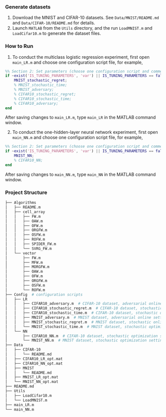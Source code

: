 ### Generate datasets
1. Download the MNIST and CIFAR-10 datasets. See `Data/MNIST/README.md` and `Data/CIFAR-10/README.md` for details.
2. Launch `MATLAB` from the `Utils` directory, and the run `LoadMNIST.m` and `LoadCifar10.m` to generate the dataset files.

### How to Run
1. To conduct the multiclass logistic regression experiment, first open `main_LR.m` and choose one configuration script file, for example,
``` matlab
%% Section 2: Set parameters (choose one configuration script and comment the others, the configuration scripts can be found in the Config/LR/ folder)
if ~exist('IS_TUNING_PARAMETERS', 'var') || IS_TUNING_PARAMETERS == false
    MNIST_stochastic_regret;
    % MNIST_stochastic_time;
    % MNIST_adversary;
    % CIFAR10_stochastic_regret;
    % CIFAR10_stochastic_time;
    % CIFAR10_adversary;
end
```
After saving changes to `main_LR.m`, type `main_LR` in the MATLAB command window.

2. To conduct the one-hidden-layer neural network experiment, first open `main_NN.m` and choose one configuration script file, for example,
``` matlab
%% Section 2: Set parameters (choose one configuration script and comment the others, the configuration scripts can be found in the Config/LR/ folder)
if ~exist('IS_TUNING_PARAMETERS', 'var') || IS_TUNING_PARAMETERS == false
    MNIST_NN;
    % CIFAR10_NN;
end
```
After saving changes to `main_NN.m`, type `main_NN` in the MATLAB command window.

### Project Structure
``` bash
├── Algorithms
│   ├── README.m
│   ├── cell_array
│   │   ├── FW.m
│   │   ├── OAW.m
│   │   ├── OFW.m
│   │   ├── ORGFW.m
│   │   ├── OSFW.m
│   │   ├── ROFW.m
│   │   ├── SPIDER_FW.m
│   │   └── SVRG_FW.m
│   └── vector
│       ├── FW.m
│       ├── MFW.m
│       ├── MORGFW.m
│       ├── OAW.m
│       ├── OFW.m
│       ├── ORGFW.m
│       ├── OSFW.m
│       └── ROFW.m
├── Config  # configuration scripts
│   ├── LR
│   │   ├── CIFAR10_adversary.m  # CIFAR-10 dataset, adversarial online setting
│   │   ├── CIFAR10_stochastic_regret.m  # CIFAR-10 dataset, stochastic online setting, report regret v.s. #rounds
│   │   ├── CIFAR10_stochastic_time.m  # CIFAR-10 dataset, stochastic optimization setting, report suboptimality v.s. running time
│   │   ├── MNIST_adversary.m  # MNIST dataset, adversarial online setting
│   │   ├── MNIST_stochastic_regret.m  # MNIST dataset, stochastic online setting, report regret v.s. #rounds
│   │   └── MNIST_stochastic_time.m  # MNIST dataset, stochastic optimization setting, report suboptimality v.s. running time
│   └── NN
│       ├── CIFAR10_NN.m  # CIFAR-10 dataset, stochastic optimization setting, report suboptimality v.s. running time
│       └── MNIST_NN.m  # MNIST dataset, stochastic optimization setting, report suboptimality v.s. running time
├── Data
│   ├── CIFAR-10
│   │   └── README.md
│   ├── CIFAR10_LR_opt.mat
│   ├── CIFAR10_NN_opt.mat
│   ├── MNIST
│   │   └── README.md
│   ├── MNIST_LR_opt.mat
│   └── MNIST_NN_opt.mat
├── README.md
├── Utils
│   ├── LoadCifar10.m
│   └── LoadMNIST.m
├── main_LR.m
└── main_NN.m
```
